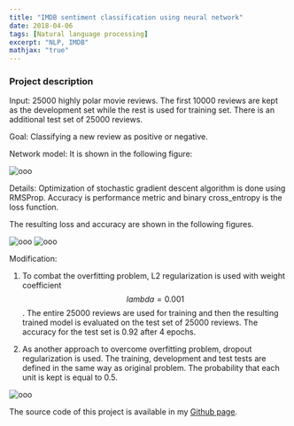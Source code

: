 ```yaml
---
title: "IMDB sentiment classification using neural network"
date: 2018-04-06
tags: [Natural language processing]
excerpt: "NLP, IMDB"
mathjax: "true"
---
```

### Project description

Input: 25000 highly polar movie reviews. The first 10000 reviews are kept as the development set while the rest is used for training set. There is an additional test set of 25000 reviews.     

Goal: Classifying a new review as positive or negative.

Network model: It is shown in the following figure:

<img src="{{ site.url }}{{ site.baseurl }}/images/IMDB/Slide1.jpg" alt="ooo">

Details: Optimization of stochastic gradient descent algorithm is done using RMSProp. Accuracy is performance metric and binary cross_entropy is the loss function.    

The resulting loss and accuracy are shown in the following figures.

<img src="{{ site.url }}{{ site.baseurl }}/images/IMDB/loss.png" alt="ooo">

<img src="{{ site.url }}{{ site.baseurl }}/images/IMDB/acc.png" alt="ooo">      

Modification:

1. To combat the overfitting problem, L2 regularization is used with weight coefficient $$ lambda=0.001 $$. The entire 25000 reviews are used for training and then the resulting trained model is evaluated on the test set of 25000 reviews. The accuracy for the test set is 0.92 after 4 epochs.  

2. As another approach to overcome overfitting problem, dropout regularization is used. The training, development and test tests are defined in the same way as original problem. The probability that each unit is kept is equal to 0.5.   

<img src="{{ site.url }}{{ site.baseurl }}/images/IMDB/accdrop.png" alt="ooo">

The source code of this project is available in my [Github page](https://github.com/MohammadrezaAzimi/IMDB_sentiment_classification_NN).
